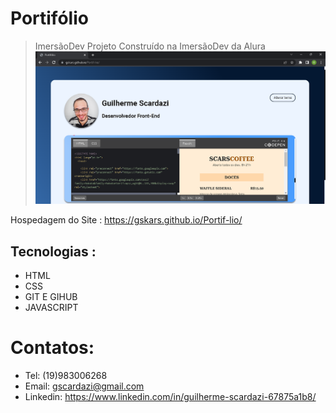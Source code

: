 # Portifólio
> ImersãoDev
Projeto Construído na ImersãoDev da Alura
![pt](pt.png)

Hospedagem do Site : https://gskars.github.io/Portif-lio/
## Tecnologias :
- HTML
- CSS
- GIT E GIHUB
- JAVASCRIPT
# Contatos:
- Tel: (19)983006268
- Email: gscardazi@gmail.com
- Linkedin: https://www.linkedin.com/in/guilherme-scardazi-67875a1b8/

